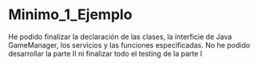 # Minimo_1_Ejemplo
He podido finalizar la declaración de las clases, la interficie de Java GameManager, los servicios y las funciones especificadas. No he podido desarrollar la parte II ni finalizar todo el testing de la parte I
